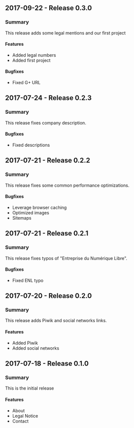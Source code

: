 ## 2017-09-22 - Release 0.3.0
### Summary
This release adds some legal mentions and our first project

#### Features
- Added legal numbers
- Added first project

#### Bugfixes
- Fixed G+ URL

## 2017-07-24 - Release 0.2.3
### Summary
This release fixes company description.

#### Bugfixes
- Fixed descriptions

## 2017-07-21 - Release 0.2.2
### Summary
This release fixes some common performance optimizations.

#### Bugfixes
- Leverage browser caching
- Optimized images
- Sitemaps

## 2017-07-21 - Release 0.2.1
### Summary
This release fixes typos of "Entreprise du Numérique Libre".

#### Bugfixes
- Fixed ENL typo

## 2017-07-20 - Release 0.2.0
### Summary
This release adds Piwik and social networks links.

#### Features
- Added Piwik
- Added social networks 

## 2017-07-18 - Release 0.1.0
### Summary
This is the initial release

#### Features
- About
- Legal Notice
- Contact
